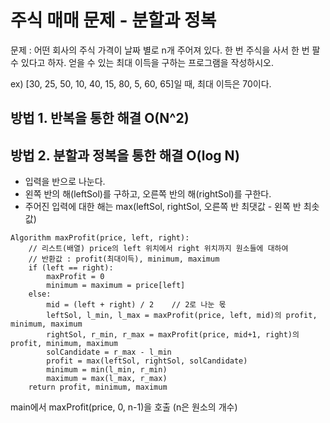 # 주식 매매 문제 - 분할과 정복

문제 : 어떤 회사의 주식 가격이 날짜 별로 n개 주어져 있다. 한 번 주식을 사서 한 번 팔 수 있다고 하자. 얻을 수 있는 최대 이득을 구하는 프로그램을 작성하시오.

ex) \[30, 25, 50, 10, 40, 15, 80, 5, 60, 65]일 때, 최대 이득은 70이다.

## 방법 1. 반복을 통한 해결 O(N^2)

## 방법 2. 분할과 정복을 통한 해결 O(log N)

- 입력을 반으로 나눈다.
- 왼쪽 반의 해(leftSol)를 구하고, 오른쪽 반의 해(rightSol)를 구한다.
- 주어진 입력에 대한 해는 max(leftSol, rightSol, 오른쪽 반 최댓값 - 왼쪽 반 최솟값)

```pseudo
Algorithm maxProfit(price, left, right):
    // 리스트(배열) price의 left 위치에서 right 위치까지 원소들에 대하여
    // 반환값 : profit(최대이득), minimum, maximum
    if (left == right):
        maxProfit = 0
        minimum = maximum = price[left]
    else:
        mid = (left + right) / 2  	// 2로 나눈 몫
        leftSol, l_min, l_max = maxProfit(price, left, mid)의 profit, minimum, maximum
        rightSol, r_min, r_max = maxProfit(price, mid+1, right)의 profit, minimum, maximum
        solCandidate = r_max - l_min
        profit = max(leftSol, rightSol, solCandidate)
        minimum = min(l_min, r_min)
        maximum = max(l_max, r_max)
    return profit, minimum, maximum
```

main에서 maxProfit(price, 0, n-1)을 호출 (n은 원소의 개수)
